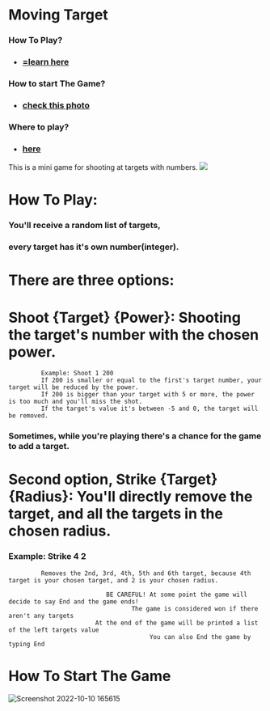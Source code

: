 # Moving Target
### How To Play?
### <ul><li><a href="https://github.com/MitkoVtori/Moving-Target/wiki/How-To-Play">=learn here</a></li></ul>
### How to start The Game?
### <ul><li><a href="https://github.com/MitkoVtori/Moving-Target/wiki/How-to-Start-the-Game">check this photo</a></li></ul>
### Where to play?
###  <ul><li><a href="https://replit.com/@PlayerDMGAMING/Moving-Target?v=1">here</a></li></ul>
This is a mini game for shooting at targets with numbers.
<a href="https://replit.com/@PlayerDMGAMING/Moving-Target?v=1"><img src="https://user-images.githubusercontent.com/112943652/194871637-11f15dc0-c174-406e-936f-816ec2398011.png" /></a>

# How To Play:
                                                                                                        
###           You'll receive a random list of targets,                                                                                       
###           every target has it's own number(integer).                                                                                     
                                                                                                                                          
#           There are three options:                                                                                                       
#             Shoot {Target} {Power}: Shooting the target's number with the chosen power.                                                    
             Example: Shoot 1 200                                                                                                           
             If 200 is smaller or equal to the first's target number, your target will be reduced by the power.                            
             If 200 is bigger than your target with 5 or more, the power is too much and you'll miss the shot.                              
             If the target's value it's between -5 and 0, the target will be removed.                                                       
###          Sometimes, while you're playing there's a chance for the game to add a target.                                                
#           Second option, Strike {Target} {Radius}: You'll directly remove the target, and all the targets in the chosen radius.       
###             Example: Strike 4 2                                                                                                           
             Removes the 2nd, 3rd, 4th, 5th and 6th target, because 4th target is your chosen target, and 2 is your chosen radius.          
                                                                                                                                          
                               BE CAREFUL! At some point the game will decide to say End and the game ends!                                
                                      The game is considered won if there aren't any targets                                              
                            At the end of the game will be printed a list of the left targets value                                       
                                           You can also End the game by typing End 


# How To Start The Game
![Screenshot 2022-10-10 165615](https://user-images.githubusercontent.com/112943652/194885694-a834ccde-d0d9-4a18-b521-c0ad68a41b1b.png)
